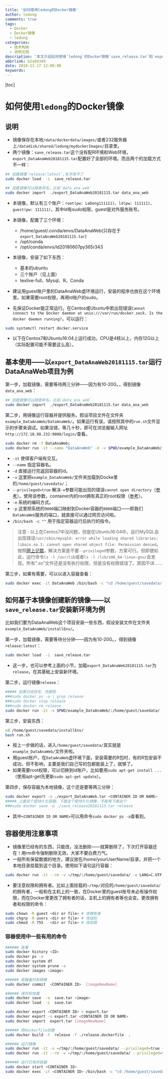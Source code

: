 ```yaml
---
title: '如何使用ledong的Docker镜像'
author: ledong
comments: true
tags:
  - Docker
  - Docker镜像
  - ledong
categories:
  - 技术构架
  - 说明文档
description: '本文介绍如何使用`ledong`的Docker镜像`save_release.tar`和`export_DataAnaWeb20181115.tar`。'
abbrlink: b2a94349
date: 2018-11-17 12:00:00
keywords:
---
```


[toc]

# 如何使用`ledong`的Docker镜像

## 说明

- 镜像保存在本地`/data/dockerdata/images/`或者232服务器上`/datadisk/shared/ledong/mydockerImages/`目录里。
- 两个镜像：`save_release.tar`这个没有配R环境和Web环境，`export_DataAnaWeb20181115.tar`配置好了全部的环境。而且两个的加载方式不一样：

```bash
## 加载镜像`release:latest`,名字改不了
sudo docker load  -i  save_release.tar
```

```bash
## 加载镜像可以随意命名，比如`data_ana_web`
sudo docker import  ./export_DataAnaWeb20181115.tar data_ana_web
```

- 本镜像，默认有三个账户：`root(pw: LeDong111111)`、`ld(pw: 111111)`、`guest(pw: 111111)`，其中ld有sudo权限，guest是对外服务账号。
- 本镜像，配置了三个环境：
  * /home/guest/.conda/envs/DataAnaWeb(只存在于`export_DataAnaWeb20181115.tar`)
  * /opt/conda
  * /opt/conda/envs/ld20180607py365r343

- 本镜像，安装了如下东西：
  * 基本的ubuntu
  * 三个账户（见上面）
  * texlive-full、Mysql、R、Conda

- 建议用guest账户里的DataAnaWeb虚环境运行，安装的程序也放在这个环境里。如果需要root权限，再用ld账户的sudo。

- 先保证Docker能正常运行。在Centos或Ubuntu中若出现错误`Cannot connect to the Docker daemon at unix:///var/run/docker.sock. Is the docker daemon running?`，可以运行：

```bash
sudo systemctl restart docker.service
```

- 以下在Centos7和Ubuntu16:04上运行成功，CPU是4核以上，内存12G以上（实际配置可能不需要这么高）。

## 基本使用——以`export_DataAnaWeb20181115.tar`运行DataAnaWeb项目为例

第一步，加载镜像，需要等待两三分钟——因为有10-20G。，得到镜像`data_ana_web`：

```bash
## 加载镜像可以随意命名，比如`data_ana_web`
sudo docker import  ./export_DataAnaWeb20181115.tar data_ana_web
```

第二步，用镜像运行容器并提供服务。假设项目文件在文件夹`example_DataAnaWeb/DataAnaWeb/`。如果运行有误，请按照其中的`run.sh`文件显示的步骤来调试。如果没错，等几十秒，即可在浏览器输入网址`http://172.18.98.232:9000/login/`查看。

```bash
sudo docker rm -f DataAnaWeb;
sudo docker run -it --name "DataAnaWeb" -d -v $PWD/example_DataAnaWeb/:/home/guest/savedata/ --privileged=true -e LANG=C.UTF-8 -p 9000:8000 data_ana_web /bin/bash -c "cd /home/guest/savedata/DataAnaWeb; bash run.sh; bash"
```

- `-it` 使得客户端有交互。
- `--name` 指定容器名。
- `-d` 直接运行完返回容器的id。
- `-v` 这里把`example_DataAnaWeb/`文件夹加载到Docke里的`/home/guest/savedata/`；
- `--privileged=true` 解决`-v`参数可能出现的错误`cannot open directory`（[参考](https://blog.csdn.net/rznice/article/details/52170085)）。使用该参数，container内的root拥有真正的root权限（[参考](https://blog.csdn.net/halcyonbaby/article/details/43499409)）。
- `-e` 系统的编码方式。
- `-p` 这里把系统的`9000`端口映射到Docker容器的`8000`端口——即我们`DataAnaWeb`服务的端口，就直接可以通过网页访问啦。
- `/bin/bash -c ""` 用于指定容器运行后执行的指令。

> 注意
>  : 以上在Centos7中没问题，但是在Ubuntu16:04中，运行MySQL会出现错误`/usr/sbin/mysqld: error while loading shared libraries: libaio.so.1: cannot open shared object file: Permission denied`。按照[网上记载](https://github.com/moby/moby/issues/5430)，解决方案是不要`--privileged`参数，方案可行。但即便如此，运行命令`ls -l /usr/lib`或者`ls -l /lib/x86_64-linux-gnu/`会发现，所有".so"文件还是没有执行权限，但是没有权限错误了。原因不详……

第三步，如果有需要，可以以进入容器查看：

```bash
sudo docker exec -it DataAnaWeb /bin/bash -c "cd /home/guest/savedata/; bash"
```

## 如何基于本镜像创建新的镜像——以`save_release.tar`安装新环境为例

比如我们要为DataAnaWeb这个项目安装一些东西，假设安装文件在文件夹`example_DataAnaWeb/installEnv/`。

第一步，加载镜像，需要等待分分钟——因为有10-20G。，得到镜像`release:latest`：

```bash
sudo docker load  -i  save_release.tar
```

- 这一步，也可以参考上面的小节，加载`export_DataAnaWeb20181115.tar`为`release`，在其基础上安装新环境。

第二步，运行镜像`release`：

```bash
##### 如果已经存在，先删除
###sudo docker ps -a | grep release
###sudo docker stop release
###sudo docker rm release
sudo docker run -it -v $PWD/example_DataAnaWeb/:/home/guest/savedata/ --privileged=true -e LANG=C.UTF-8 release /bin/bash
```

第三步，安装东西：

```bash
cd /home/guest/savedata/installEnv/
bash run.sh
```

- 按上一步做的话，进入`/home/guest/savedata/`其实就是`example_DataAnaWeb/`文件夹啦。
- 用guest账户，在`DataAnaWeb`虚环境下面，安装需要的R包时，有的R包安装不成功，但不影响，主要是我们自己写的包都能装上了，就够了。
- 如果需要root权限，可以切换到ld账户，比如要用`sudo apt-get install ...`（使用apt-get先更新`sudo apt-get update`）。

第四步，保存容器为本地镜像，这个还是要等两三分钟：

```bash
sudo docker export -o ./export_DataAnaWeb.tar <CONTAINER ID OR NAME>
##### 上面这个是持久化容器，下面这个是持久化镜像，不能用下面这个
###sudo docker save -o ./save_release20181113.tar release
```

- 其中`<CONTAINER ID OR NAME>`可以用命令`sudo docker ps -a`查看到。

## 容器使用注意事项

- 镜像里已经有的东西，只能改，没法删除——就算删除了，下次打开容器还在！用rm命令强制删除无效，大家不要白费力气。
- 一般所有保留数据的地方，建议放在/home/yourUserName/目录，并把一个本地目录挂载到这个目录。使用如下语句运行容器：

``` bash
sudo docker run -it --rm -v ~/tmp/:/home/guest/savedata/ -e LANG=C.UTF-8 release
```

- 要注意权限和拥有者。比如上面挂载的`~/tmp/`对应的`/home/guest/savedata/`的拥有者，一般和在主机上的一致，在Docker里的guest账号未必有操作权限，而在Docker里更改了拥有者的话，主机上的拥有者等也会变。更改拥有者和权限的命令：

```bash
sudo chown -R guest <dir or file> # 改拥有者
sudo chgrp -R users <dir or file> # 改组别
sudo chmod -R 755   <dir or file> # 改权限
```

### 容器使用中一些有用的命令

```bash
###### 查看
sudo docker history <ID>
sudo docker ps -a
sudo docker system df
sudo docker system prune -a
sudo docker images <image>

###### 容器备份到镜像
sudo docker commit  <CONTAINER ID>  [imageNewName]

###### 保存和加载
sudo docker save  -o  save.tar <image>
sudo docker load  -i  save.tar

sudo docker export <CONTAINER ID> > export.tar
sudo docker export -o export.tar <CONTAINER ID OR NAME>
sudo docker import  export.tar [imageNewName]

###### 用dockerfile创建
sudo docker build -t  release -f ./release.dockerfile  .

###### 运行镜像
sudo docker run -it -v ~/tmp/:/home/guest/savedata/ --privileged=true -e LANG=C.UTF-8 release /bin/bash -c "cd /home/guest/savedata/; bash"
sudo docker run -it --rm -v ~/tmp/:/home/guest/savedata/ --privileged=true -e LANG=C.UTF-8 release /bin/bash -c "cd /home/guest/savedata/; bash"

###### 运行已有的容器
sudo docker start <CONTAINER ID>
sudo docker exec -it <CONTAINER ID> /bin/bash -c "cd /home/guest/savedata/; bash"
```
